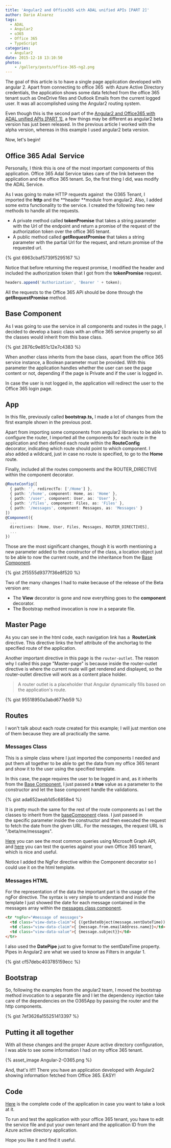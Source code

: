```yaml
---
title: 'Angular2 and Office365 with ADAL unified APIs [PART 2]'
author: Dario Alvarez
tags:
  - ADAL
  - Angular2
  - o365
  - Office 365
  - TypeScript
categories:
  - Angular2
date: 2015-12-18 13:10:50
photos: 
	- /gallery/posts/office-365-ng2.png
---
```


The goal of this article is to have a single page application developed with angular 2. Apart from connecting to office 365  with Azure Active Directory credentials, the application shows some data fetched from the office 365 tenant such as OneDrive files and Outlook Emails from the current logged user. It was all accomplished using the Angular2 routing system.
<!-- more -->
Even though this is the second part of the [Angular2 and Office365 with ADAL unified APIs \[PART 1\]](/2015/10/15/angular2-and-office365-with-adal-unified-apis-part-1/), a few things may be different as angular2 beta version has just been released. In the previous article I worked with the alpha version, whereas in this example I used angular2 beta version.

Now, let's begin!

Office 365 Adal  Service
------------------------

Personally, I think this is one of the most important components of this application. Office 365 Adal Service takes care of the link between the application and the office 365 tenant. So, the first thing I did, was modify the ADAL Service.

As I was going to make HTTP requests against  the O365 Tenant, I imported the **http** and the **header **module from angular2. Also, I added some extra functionality to the service. I created the following two new methods to handle all the requests.

*   A private method called **tokenPromise** that takes a string parameter with the Url of the endpoint and return a promise of the request of the authorization token over the office 365 tenant.
*   A public method called **getRequestPromise** that takes a string parameter with the partial Url for the request, and return promise of the requested url.

{% gist 6963cbaf5739f5295167 %}

Notice that before returning the request promise, I modified the header and included the authorization token that I got from the **tokenPromise** request.

``` typescript
headers.append('Authorization', 'Bearer ' + token);
```

All the requests to the Office 365 APi should be done through the **getRequestPromise** method.

Base Component
--------------

As I was going to use the service in all components and routes in the page, I decided to develop a basic class with an office 365 service property so all the classes would inherit from this base class.

{% gist 2876c9e851c12e7c4383 %}

When another class inherits from the base class,  apart from the office 365 service instance, a Boolean parameter must be provided. With this parameter the application handles whether the user can see the page content or not, depending if the page is Private and if the user is logged in.

In case the user is not logged in, the application will redirect the user to the Office 365 login page.

App
---

In this file, previously called **bootstrap.ts,** I made a lot of changes from the first example shown in the previous post.

Apart from importing some components from angular2 libraries to be able to configure the router, I imported all the components for each route in the application and then defined each route within the **RouteConfig** decorator, indicating which route should point to which component. I also added a wildcard, just in case no route is specified, to go to the **Home** route.

Finally, included all the routes components and the ROUTER_DIRECTIVE within the component decorator.

``` typescript
@RouteConfig([
  { path: '', redirectTo: ['/Home'] },
  { path: '/home', component: Home, as: 'Home' },
  { path: '/user', component: User, as: 'User' },
  { path: '/files', component: Files, as: 'Files' },
  { path: '/messages', component: Messages, as: 'Messages' }
])
@Component({
  ...
  directives: [Home, User, Files, Messages, ROUTER_DIRECTIVES],
  ...
})
```

Those are the most significant changes, though it is worth mentioning a new parameter added to the constructor of the class, a location object just to be able to now the current route, and the inheritance from the [Base Component](#basecompoentH2).

{% gist 2f5555d9377f36e8f520 %}

Two of the many changes I had to make because of the release of the Beta version are:

*   The **View** decorator is gone and now everything goes to the **component** decorator.
*   The Bootstrap method invocation is now in a separate file.

Master Page
-----------

As you can see in the html code, each navigation link has a  **RouterLink** directive. This directive links the href attribute of the anchortag to the specified route of the application.

Another important directive in this page is the `router-outlet`. The reason why I called this page "Master-page" is because inside the router-outlet directive is where the current route will get rendered and displayed, so the router-outlet directive will work as a content place holder.

> A router outlet is a placeholder that Angular dynamically fills based on the application's route.

{% gist 95518950a3abd677eb59 %}

Routes
------

I won't talk about each route created for this example; I will just mention one of them because they are all practically the same.

### Messages Class

This is a simple class where I just imported the components I needed and put them all together to be able to get the data from my office 365 tenant and show it to the user using the specified template.

In this case, the page requires the user to be logged in and, as it inherits from the [Base Component](#basecompoentH2), I just passed a **true** value as a parameter to the constructor and let the base component handle the validations.

{% gist ada652aeab1d5c6858e4 %}

It is pretty much the same for the rest of the route components as I set the classes to inherit from the [baseComponent](#basecompoentH2) class. I just passed in the specific parameter inside the constructor and then executed the request to fetch the date from the given URL. For the messages, the request URL is  "/beta/me/messages".

[Here](http://graph.microsoft.io/docs) you can see the most common queries using Microsoft Graph API, and [here](https://graphexplorer2.azurewebsites.net/) you can test the queries against your own Office 365 tenant, which is nice and useful.

Notice I added the NgFor directive within the Component decorator so I could use it on the html template.

### Messages HTML

For the representation of the data the important part is the usage of the ngFor directive. The syntax is very simple to understand and inside the template I just showed the date for each message contained in the messages array within the [messages class component](#MessagesClassH3).

``` html
<tr *ngFor="#message of messages">
  <td class="view-data-claim">{ {(getDateObject(message.sentDateTime)) | date }}</td>
  <td class="view-data-claim">{ {message.from.emailAddress.name}}</td>
  <td class="view-data-value">{ {message.subject}}</td>
</tr>
```

I also used the **DatePipe** just to give format to the sentDateTime property. Pipes in Angular2 are what we used to know as Filters in angular 1.

{% gist cf57debc403785159ecc %}

Bootstrap
---------

So, following the examples from the angular2 team, I moved the bootstrap method invocation to a separate file and I let the dependency injection take care of the dependencies on the O365App by passing the router and the http components.

{% gist 7ef3626a155251413397 %}

Putting it all together
-----------------------

With all these changes and the proper Azure active directory configuration, I was able to see some information I had on my office 365 tenant.

{% asset_image Angular-2-O365.png %}

And, that's it!!! There you have an application developed with Angular2 showing information fetched from Office 365. EASY!

Code
----

[Here](https://github.com/DariuS231/n2-O365) is the complete code of the application in case you want to take a look at it.

To run and test the application with your office 365 tenant, you have to edit the service file and put your own tenant and the application ID from the Azure active directory application.

Hope you like it and find it useful.
